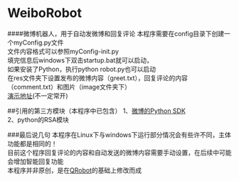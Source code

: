 # WeiboRobot
####微博机器人，用于自动发微博和回复评论
本程序需要在config目录下创建一个myConfig.py文件<br/>
文件内容格式可以参照myConfig-init.py<br/>
填完信息后windows下双击startup.bat就可以启动，<br/>
如果安装了Python，执行python robot.py也可以启动<br/>
在res文件夹下设置发布的微博内容（greet.txt），回复评论的内容（comment.txt）和图片（image文件夹下）<br/>
[演示地址](http://weibo.com/godfather1103)(不一定常开)

##引用的第三方模块（本程序中已包含）
1、[微博的Python SDK](http://github.liaoxuefeng.com/sinaweibopy/)<br/>
2、python的RSA模块


###最后说几句
本程序在Linux下与windows下运行部分情况会有些许不同，主体功能都是相同的！<br/>
目前这个程序回复评论的内容和自动发送的微博内容需要手动设置，在后续中可能会增加智能回复功能<br/>
本程序并非原创，是在[QRobot](https://github.com/GinSmile/QRobot)的基础上修改而成<br/>




